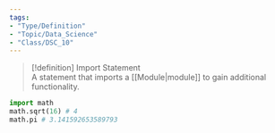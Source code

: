```yaml
---
tags:
- "Type/Definition"
- "Topic/Data_Science"
- "Class/DSC_10"
---
```

> [!definition] Import Statement  
> A statement that imports a [[Module|module]] to gain additional functionality.  

```python  
import math  
math.sqrt(16) # 4  
math.pi # 3.141592653589793  
```  
